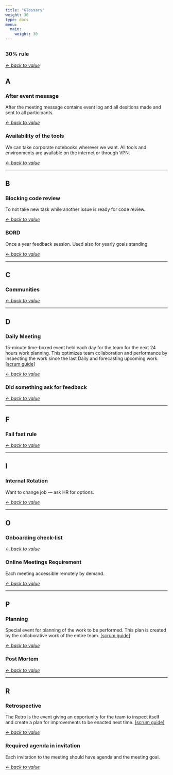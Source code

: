 ```yaml
---
title: "Glossary"
weight: 30
type: docs
menu:
  main:
    weight: 30
---
```

## #

### 30% rule

*[← back to value](../values/architecture/#1-all-business-services-exposes-their-apis-on-the-developer-portal)*

## A

### After event message
After the meeting message contains event log and all desitions made and sent to all participants.

*[← back to value](../values/people/#3-we-respect-colleagues-time)*

### Availability of the tools
We can take corporate notebooks wherever we want. All tools and environments are available on the internet or through VPN.

*[← back to value](../values/people/#3-we-respect-colleagues-time)*
<hr />

## B

### Blocking code review
To not take new task while another issue is ready for code review. 

*[← back to value](../values/people/#1-common-goals-are-more-important-than-individual)*

### BORD
Once a year feedback session. Used also for yearly goals standing.

*[← back to value](../values/people/#4-we-give-and-request-constructive-feedback)*
<hr />

## C

### Communities

*[← back to value](../values/people/#1-common-goals-are-more-important-than-individual)*
<hr />

## D

### Daily Meeting
15-minute time-boxed event held each day for the team for the next 24 hours work planning. This optimizes team collaboration and performance by inspecting the work since the last Daily and forecasting upcoming work. [[scrum guide]](https://www.scrumguides.org/scrum-guide.html#events-daily)

*[← back to value](../values/people/#3-we-respect-colleagues-time)*

### Did something ask for feedback

*[← back to value](../values/people/#4-we-give-and-request-constructive-feedback)*
<hr />

## F

### Fail fast rule

*[← back to value](../values/people/#2-we-accept-mistakes-and-learn-from-them)*
<hr />

## I

### Internal Rotation

Want to change job — ask HR for options.

*[← back to value](../values/people/#5-your-job-is-safe-your-role-is-not)*
<hr />

## O

### Onboarding check-list

*[← back to value](../values/people/#1-common-goals-are-more-important-than-individual)*


### Online Meetings Requirement
Each meeting accessible remotely by demand.

*[← back to value](../values/people/#3-we-respect-colleagues-time)*
<hr />

## P

### Planning
Special event for planning of the work to be performed. This plan is created by the collaborative work of the entire team. [[scrum guide]](https://www.scrumguides.org/scrum-guide.html#events-planning)

*[← back to value](../values/people/#3-we-respect-colleagues-time)*

### Post Mortem

*[← back to value](../values/people/#2-we-accept-mistakes-and-learn-from-them)*
<hr />

## R

### Retrospective
The Retro is the event giving an opportunity for the team to inspect itself and create a plan for improvements to be enacted next time. [[scrum guide]](https://www.scrumguides.org/scrum-guide.html#events-retro)

*[← back to value](../values/people/#3-we-respect-colleagues-time)*

### Required agenda in invitation
Each invitation to the meeting should have agenda and the meeting goal.

*[← back to value](../values/people/#3-we-respect-colleagues-time)*
